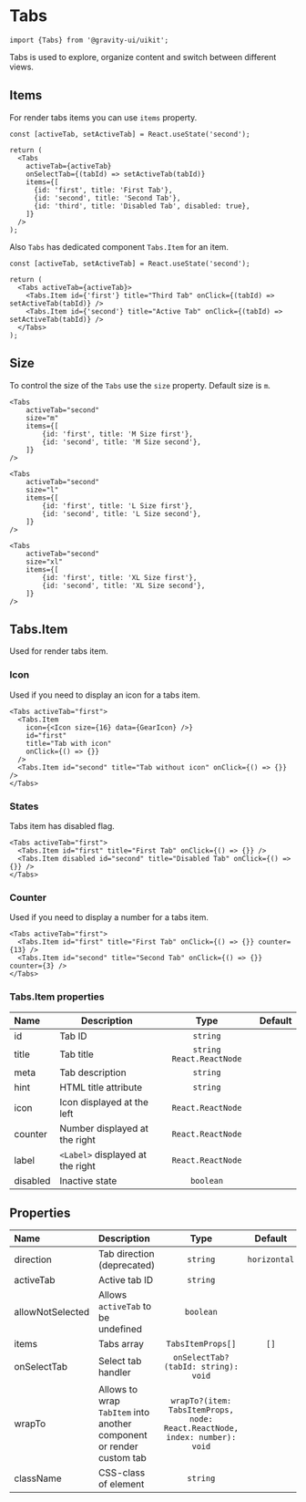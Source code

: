 <!--GITHUB_BLOCK-->

# Tabs

<!--/GITHUB_BLOCK-->

```tsx
import {Tabs} from '@gravity-ui/uikit';
```

Tabs is used to explore, organize content and switch between different views.

## Items

For render tabs items you can use `items` property.

<!--LANDING_BLOCK
<ExampleBlock
    code={`
<Tabs
    activeTab="first"
    items={[
        {id: 'first', title: 'First Tab'},
        {id: 'second', title: 'Second Tab'},
        {id: 'third', title: 'Third Tab', disabled: true},
    ]}
/>
`}
>
    <UIKit.Tabs
        activeTab="first"
        items={[
            {id: 'first', title: 'First Tab'},
            {id: 'second', title: 'Second Tab'},
            {id: 'third', title: 'Third Tab', disabled: true},
        ]}
    />
</ExampleBlock>
LANDING_BLOCK-->

<!--GITHUB_BLOCK-->

```tsx
const [activeTab, setActiveTab] = React.useState('second');

return (
  <Tabs
    activeTab={activeTab}
    onSelectTab={(tabId) => setActiveTab(tabId)}
    items={[
      {id: 'first', title: 'First Tab'},
      {id: 'second', title: 'Second Tab'},
      {id: 'third', title: 'Disabled Tab', disabled: true},
    ]}
  />
);
```

<!--/GITHUB_BLOCK-->

Also `Tabs` has dedicated component `Tabs.Item` for an item.

<!--GITHUB_BLOCK-->

```tsx
const [activeTab, setActiveTab] = React.useState('second');

return (
  <Tabs activeTab={activeTab}>
    <Tabs.Item id={'first'} title="Third Tab" onClick={(tabId) => setActiveTab(tabId)} />
    <Tabs.Item id={'second'} title="Active Tab" onClick={(tabId) => setActiveTab(tabId)} />
  </Tabs>
);
```

<!--/GITHUB_BLOCK-->

## Size

To control the size of the `Tabs` use the `size` property. Default size is `m`.

<!--LANDING_BLOCK

<ExampleBlock
    code={`
<Tabs
    activeTab="second"
    size="m"
    items={[
        {id: 'first', title: 'M Size first'},
        {id: 'second', title: 'M Size second'},
    ]}
/>

<Tabs
    activeTab="second"
    size="l"
    items={[
        {id: 'first', title: 'L Size first'},
        {id: 'second', title: 'L Size second'},
    ]}
/>

<Tabs
    activeTab="second"
    size="xl"
    items={[
        {id: 'first', title: 'XL Size first'},
        {id: 'second', title: 'XL Size second'},
    ]}
/>
`}
>
    <UIKit.Tabs
        activeTab="second"
        size="m"
        items={[
            {id: 'first', title: 'M Size first'},
            {id: 'second', title: 'M Size second'},
        ]}
    />
    <UIKit.Tabs
        activeTab="second"
        size="l"
        items={[
            {id: 'first', title: 'L Size first'},
            {id: 'second', title: 'L Size second'},
        ]}
    />
    <UIKit.Tabs
        activeTab="second"
        size="xl"
        items={[
            {id: 'first', title: 'XL Size first'},
            {id: 'second', title: 'XL Size second'},
        ]}
    />
</ExampleBlock>

LANDING_BLOCK-->

<!--GITHUB_BLOCK-->

```tsx
<Tabs
    activeTab="second"
    size="m"
    items={[
        {id: 'first', title: 'M Size first'},
        {id: 'second', title: 'M Size second'},
    ]}
/>

<Tabs
    activeTab="second"
    size="l"
    items={[
        {id: 'first', title: 'L Size first'},
        {id: 'second', title: 'L Size second'},
    ]}
/>

<Tabs
    activeTab="second"
    size="xl"
    items={[
        {id: 'first', title: 'XL Size first'},
        {id: 'second', title: 'XL Size second'},
    ]}
/>
```

<!--/GITHUB_BLOCK-->

## Tabs.Item

Used for render tabs item.

### Icon

Used if you need to display an icon for a tabs item.

<!--LANDING_BLOCK
<ExampleBlock
    code={`
<Tabs activeTab="first">
    <Tabs.Item
        icon={<Icon size={16} data={GearIcon} />}
        id="first"
        title="Tab with icon"
        onClick={() => {}}
    />
    <Tabs.Item id="second" title="Tab without icon" onClick={() => {}} />
</Tabs>
`}
>
    <UIKit.Tabs activeTab="first">
        <UIKit.Tabs.Item
            icon={
                <UIKit.Icon data={() => (
                    <svg xmlns="http://www.w3.org/2000/svg" fill="none" viewBox="0 0 16 16"><path fill="currentColor" fillRule="evenodd" d="M7.199 2H8.8a.2.2 0 0 1 .2.2c0 1.808 1.958 2.939 3.524 2.034a.199.199 0 0 1 .271.073l.802 1.388a.199.199 0 0 1-.073.272c-1.566.904-1.566 3.164 0 4.069a.199.199 0 0 1 .073.271l-.802 1.388a.199.199 0 0 1-.271.073C10.958 10.863 9 11.993 9 13.8a.2.2 0 0 1-.199.2H7.2a.199.199 0 0 1-.2-.2c0-1.808-1.958-2.938-3.524-2.034a.199.199 0 0 1-.272-.073l-.8-1.388a.199.199 0 0 1 .072-.271c1.566-.905 1.566-3.165 0-4.07a.199.199 0 0 1-.073-.271l.801-1.388a.199.199 0 0 1 .272-.073C5.042 5.138 7 4.007 7 2.2c0-.11.089-.199.199-.199ZM5.5 2.2c0-.94.76-1.7 1.699-1.7H8.8c.94 0 1.7.76 1.7 1.7a.85.85 0 0 0 1.274.735 1.699 1.699 0 0 1 2.32.622l.802 1.388c.469.813.19 1.851-.622 2.32a.85.85 0 0 0 0 1.472 1.7 1.7 0 0 1 .622 2.32l-.802 1.388a1.699 1.699 0 0 1-2.32.622.85.85 0 0 0-1.274.735c0 .939-.76 1.7-1.699 1.7H7.2a1.7 1.7 0 0 1-1.699-1.7.85.85 0 0 0-1.274-.735 1.698 1.698 0 0 1-2.32-.622l-.802-1.388a1.699 1.699 0 0 1 .622-2.32.85.85 0 0 0 0-1.471 1.699 1.699 0 0 1-.622-2.321l.801-1.388a1.699 1.699 0 0 1 2.32-.622A.85.85 0 0 0 5.5 2.2Zm4 5.8a1.5 1.5 0 1 1-3 0 1.5 1.5 0 0 1 3 0ZM11 8a3 3 0 1 1-6 0 3 3 0 0 1 6 0Z" clipRule="evenodd"></path></svg>
                )} size={16} />
            }
            id="first"
            title="Tab with icon"
            onClick={() => {}}
        />
        <UIKit.Tabs.Item id="second" title="Tab without icon" onClick={() => {}} />
    </UIKit.Tabs>
</ExampleBlock>
LANDING_BLOCK-->

<!--GITHUB_BLOCK-->

```tsx
<Tabs activeTab="first">
  <Tabs.Item
    icon={<Icon size={16} data={GearIcon} />}
    id="first"
    title="Tab with icon"
    onClick={() => {}}
  />
  <Tabs.Item id="second" title="Tab without icon" onClick={() => {}} />
</Tabs>
```

<!--/GITHUB_BLOCK-->

### States

Tabs item has disabled flag.

<!--LANDING_BLOCK
<ExampleBlock
    code={`
<Tabs activeTab="first">
    <Tabs.Item id="first" title="First Tab" onClick={() => {}} />
    <Tabs.Item disabled id="second" title="Disabled Tab" onClick={() => {}} />
</Tabs>
`}
>
    <UIKit.Tabs activeTab="first">
        <UIKit.Tabs.Item id="first" title="First Tab" onClick={() => {}} />
        <UIKit.Tabs.Item disabled id="second" title="Disabled Tab" onClick={() => {}} />
    </UIKit.Tabs>
</ExampleBlock>
LANDING_BLOCK-->

<!--GITHUB_BLOCK-->

```tsx
<Tabs activeTab="first">
  <Tabs.Item id="first" title="First Tab" onClick={() => {}} />
  <Tabs.Item disabled id="second" title="Disabled Tab" onClick={() => {}} />
</Tabs>
```

<!--/GITHUB_BLOCK-->

### Counter

Used if you need to display a number for a tabs item.

<!--LANDING_BLOCK
<ExampleBlock
    code={`
<Tabs activeTab="first">
    <Tabs.Item id="first" title="First Tab" onClick={() => {}} counter={13} />
    <Tabs.Item id="second" title="Second Tab" onClick={() => {}} counter={3} />
</Tabs>
`}
>
    <UIKit.Tabs activeTab="first">
        <UIKit.Tabs.Item id="first" title="First Tab" onClick={() => {}} counter={13} />
        <UIKit.Tabs.Item id="second" title="Second Tab" onClick={() => {}} counter={3} />
    </UIKit.Tabs>
</ExampleBlock>
LANDING_BLOCK-->

<!--GITHUB_BLOCK-->

```tsx
<Tabs activeTab="first">
  <Tabs.Item id="first" title="First Tab" onClick={() => {}} counter={13} />
  <Tabs.Item id="second" title="Second Tab" onClick={() => {}} counter={3} />
</Tabs>
```

<!--/GITHUB_BLOCK-->

### Tabs.Item properties

| Name     | Description                      |            Type            | Default |
| :------- | -------------------------------- | :------------------------: | :-----: |
| id       | Tab ID                           |          `string`          |         |
| title    | Tab title                        | `string` `React.ReactNode` |         |
| meta     | Tab description                  |          `string`          |         |
| hint     | HTML title attribute             |          `string`          |         |
| icon     | Icon displayed at the left       |     `React.ReactNode`      |         |
| counter  | Number displayed at the right    |     `React.ReactNode`      |         |
| label    | `<Label>` displayed at the right |     `React.ReactNode`      |         |
| disabled | Inactive state                   |         `boolean`          |         |

## Properties

| Name             | Description                                                          |                                    Type                                    |   Default    |
| :--------------- | :------------------------------------------------------------------- | :------------------------------------------------------------------------: | :----------: |
| direction        | Tab direction (deprecated)                                           |                                  `string`                                  | `horizontal` |
| activeTab        | Active tab ID                                                        |                                  `string`                                  |              |
| allowNotSelected | Allows `activeTab` to be undefined                                   |                                 `boolean`                                  |              |
| items            | Tabs array                                                           |                             `TabsItemProps[]`                              |     `[]`     |
| onSelectTab      | Select tab handler                                                   |                    `onSelectTab?(tabId: string): void`                     |              |
| wrapTo           | Allows to wrap `TabItem` into another component or render custom tab | `wrapTo?(item: TabsItemProps, node: React.ReactNode, index: number): void` |              |
| className        | CSS-class of element                                                 |                                  `string`                                  |              |
